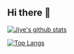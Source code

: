 ## Hi there 👋

[![Jiye's github stats](https://github-readme-stats.vercel.app/api?username=msojocs&show_icons=true&title_color=fff&icon_color=79ff97&text_color=9f9f9f&bg_color=151515&hide=["contribs"])](https://github.com/msojocs/msojocs)

[![Top Langs](https://github-readme-stats.vercel.app/api/top-langs/?username=msojocs&show_icons=true&title_color=fff&icon_color=79ff97&text_color=9f9f9f&bg_color=151515)](https://github.com/msojocs/msojocs)
